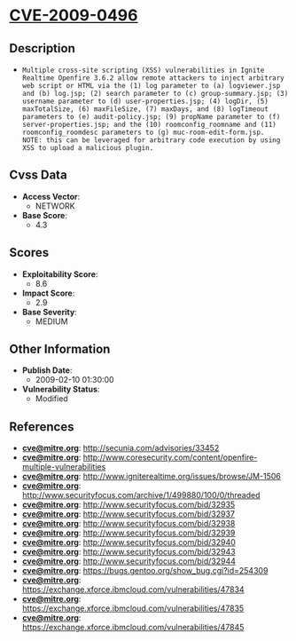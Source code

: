 
# [CVE-2009-0496](https://cve.mitre.org/cgi-bin/cvename.cgi?name=CVE-2009-0496)

## Description

- `Multiple cross-site scripting (XSS) vulnerabilities in Ignite Realtime Openfire 3.6.2 allow remote attackers to inject arbitrary web script or HTML via the (1) log parameter to (a) logviewer.jsp and (b) log.jsp; (2) search parameter to (c) group-summary.jsp; (3) username parameter to (d) user-properties.jsp; (4) logDir, (5) maxTotalSize, (6) maxFileSize, (7) maxDays, and (8) logTimeout parameters to (e) audit-policy.jsp; (9) propName parameter to (f) server-properties.jsp; and the (10) roomconfig_roomname and (11) roomconfig_roomdesc parameters to (g) muc-room-edit-form.jsp.  NOTE: this can be leveraged for arbitrary code execution by using XSS to upload a malicious plugin.`

## Cvss Data

- **Access Vector**:
  - NETWORK
- **Base Score**:
  - 4.3

## Scores

- **Exploitability Score**:
  - 8.6
- **Impact Score**:
  - 2.9
- **Base Severity**:
  - MEDIUM

## Other Information

- **Publish Date**:
  - 2009-02-10 01:30:00
- **Vulnerability Status**:
  - Modified

## References

- **cve@mitre.org**: http://secunia.com/advisories/33452
- **cve@mitre.org**: http://www.coresecurity.com/content/openfire-multiple-vulnerabilities
- **cve@mitre.org**: http://www.igniterealtime.org/issues/browse/JM-1506
- **cve@mitre.org**: http://www.securityfocus.com/archive/1/499880/100/0/threaded
- **cve@mitre.org**: http://www.securityfocus.com/bid/32935
- **cve@mitre.org**: http://www.securityfocus.com/bid/32937
- **cve@mitre.org**: http://www.securityfocus.com/bid/32938
- **cve@mitre.org**: http://www.securityfocus.com/bid/32939
- **cve@mitre.org**: http://www.securityfocus.com/bid/32940
- **cve@mitre.org**: http://www.securityfocus.com/bid/32943
- **cve@mitre.org**: http://www.securityfocus.com/bid/32944
- **cve@mitre.org**: https://bugs.gentoo.org/show_bug.cgi?id=254309
- **cve@mitre.org**: https://exchange.xforce.ibmcloud.com/vulnerabilities/47834
- **cve@mitre.org**: https://exchange.xforce.ibmcloud.com/vulnerabilities/47835
- **cve@mitre.org**: https://exchange.xforce.ibmcloud.com/vulnerabilities/47845
